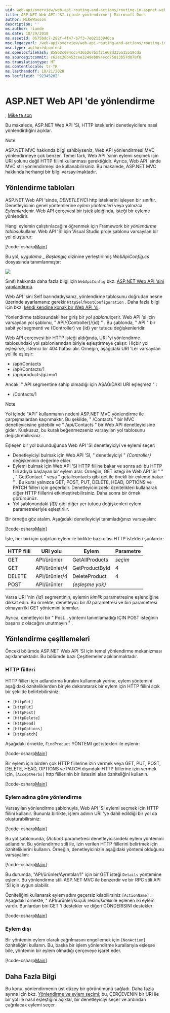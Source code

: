 ```yaml
---
uid: web-api/overview/web-api-routing-and-actions/routing-in-aspnet-web-api
title: ASP.NET Web API 'SI içinde yönlendirme | Microsoft Docs
author: MikeWasson
description: ''
ms.author: riande
ms.date: 10/29/2018
ms.assetid: 0675bdc7-282f-4f47-b7f3-7e02133940ca
msc.legacyurl: /web-api/overview/web-api-routing-and-actions/routing-in-aspnet-web-api
msc.type: authoredcontent
ms.openlocfilehash: 85862c094cc54365267b1f21e68d235a15519cda
ms.sourcegitcommit: c62ec20b453cee3249eb894ecd75013b57d078f0
ms.translationtype: MT
ms.contentlocale: tr-TR
ms.lasthandoff: 10/21/2020
ms.locfileid: "92345202"
---
```

# <a name="routing-in-aspnet-web-api"></a>ASP.NET Web API 'de yönlendirme

, [Mike te son](https://github.com/MikeWasson)

Bu makalede, ASP.NET Web API 'SI, HTTP isteklerini denetleyicilere nasıl yönlendirdiğini açıklar.

> [!NOTE]
> ASP.NET MVC hakkında bilgi sahibiyseniz, Web API yönlendirmesi MVC yönlendirmeye çok benzer. Temel fark, Web API 'sinin eylemi seçmek için URI yolunu değil HTTP fiilini kullanması gerektiğidir. Ayrıca, Web API 'sinde MVC stili yönlendirmeyi de kullanabilirsiniz. Bu makalede, ASP.NET MVC hakkında herhangi bir bilgi varsayılmaktadır.

## <a name="routing-tables"></a>Yönlendirme tabloları

ASP.NET Web API 'sinde, *DENETLEYICI* http isteklerini işleyen bir sınıftır. Denetleyicinin genel yöntemlerine *eylem yöntemleri* veya yalnızca *Eylemler*denir. Web API çerçevesi bir istek aldığında, isteği bir eyleme yönlendirir.

Hangi eylemin çalıştırılacağını öğrenmek için Framework bir *yönlendirme tablosu*kullanır. Web API 'SI için Visual Studio proje şablonu varsayılan bir yol oluşturur:

[!code-csharp[Main](routing-in-aspnet-web-api/samples/sample1.cs)]

Bu yol, *uygulama \_ Başlangıç* dizinine yerleştirilmiş *WebApiConfig.cs* dosyasında tanımlanmıştır:

![](routing-in-aspnet-web-api/_static/image1.png)

Sınıfı hakkında daha fazla bilgi için `WebApiConfig` bkz. [ASP.NET Web API 'sini yapılandırma](../advanced/configuring-aspnet-web-api.md).

Web API 'sini Self barındırdıysanız, yönlendirme tablosunu doğrudan nesne üzerinde ayarlamanız gerekir `HttpSelfHostConfiguration` . Daha fazla bilgi için bkz. [kendi kendine konak bir Web API 'si](../older-versions/self-host-a-web-api.md).

Yönlendirme tablosundaki her giriş bir *yol şablonu*içerir. Web API 'si için varsayılan yol şablonu, &quot; API/{Controller}/{id} &quot; . Bu şablonda, &quot; API &quot; bir sabit yol segmenti ve {Controller} ve {id} yer tutucu değişkenleridir.

Web API çerçevesi bir HTTP isteği aldığında, URI 'yi yönlendirme tablosundaki yol şablonlarından biriyle eşleştirmeye çalışır. Hiçbir yol eşleşirse, istemci bir 404 hatası alır. Örneğin, aşağıdaki URI 'Ler varsayılan yol ile eşleşir:

- /api/Contacts
- /api/Contacts/1
- /api/products/gizmo1

Ancak, &quot; API segmentine sahip olmadığı için AŞAĞıDAKI URI eşleşmez &quot; :

- /Contacts/1

> [!NOTE]
> Yol içinde "API" kullanmanın nedeni ASP.NET MVC yönlendirme ile çarpışmalardan kaçınmaktır. Bu şekilde, &quot; /Contacts &quot; bir MVC denetleyicisine gidebilir ve &quot; /api/Contacts &quot; bir Web API denetleyicisine gider. Kuşkusuz, bu kuralı beğenmezseniz varsayılan yol tablosunu değiştirebilirsiniz.

Eşleşen bir yol bulunduğunda Web API 'SI denetleyiciyi ve eylemi seçer:

- Denetleyiciyi bulmak için Web API 'SI, &quot; denetleyiciyi &quot; *{Controller}* değişkeninin değerine ekler.
- Eylemi bulmak için Web API 'SI HTTP fiiline bakar ve sonra adı bu HTTP fiili adıyla başlayan bir eylem arar. Örneğin, GET isteği ile Web API 'SI &quot; &quot; , &quot; GetContact &quot; veya &quot; getallcontacts gibi get ile önekli bir eyleme bakar &quot; . Bu kural yalnızca GET, POST, PUT, DELETE, HEAD, OPTIONS ve PATCH fiilleri için geçerlidir. Denetleyicinizdeki öznitelikleri kullanarak diğer HTTP fiillerini etkinleştirebilirsiniz. Daha sonra bir örnek görürsünüz.
- Yol şablonundaki *{ID}* gibi diğer yer tutucu değişkenleri eylem parametreleriyle eşleştirilir.

Bir örneğe göz atalım. Aşağıdaki denetleyiciyi tanımladığınızı varsayalım:

[!code-csharp[Main](routing-in-aspnet-web-api/samples/sample2.cs)]

İşte, her biri için çağrılan eylem ile birlikte bazı olası HTTP istekleri şunlardır:

| HTTP fiili | URI yolu | Eylem | Parametre |
| --- | --- | --- | --- |
| GET | API/ürünler | GetAllProducts | *seçim* |
| GET | API/ürünler/4 | GetProductById | 4 |
| DELETE | API/ürünler/4 | DeleteProduct | 4 |
| POST | API/ürünler | *(eşleşme yok)* |  |

Varsa URI 'nin *{id}* segmentinin, eylemin *kimlik* parametresine eşlendiğine dikkat edin. Bu örnekte, denetleyici bir *ID* parametresi ve biri parametresi olmayan iki GET yöntemini tanımlar.

Ayrıca, denetleyici bir &quot; Post... yöntemi tanımlamadığı IÇIN POST isteğinin başarısız olacağını unutmayın &quot; .

## <a name="routing-variations"></a>Yönlendirme çeşitlemeleri

Önceki bölümde ASP.NET Web API 'SI için temel yönlendirme mekanizması açıklanmaktadır. Bu bölümde bazı Çeşitlemeler açıklanmaktadır.

### <a name="http-verbs"></a>HTTP fiilleri

HTTP fiilleri için adlandırma kuralını kullanmak yerine, eylem yöntemini aşağıdaki özniteliklerden biriyle dekoratarak bir eylem için HTTP fiilini açık bir şekilde belirtebilirsiniz:

- `[HttpGet]`
- `[HttpPut]`
- `[HttpPost]`
- `[HttpDelete]`
- `[HttpHead]`
- `[HttpOptions]`
- `[HttpPatch]`

Aşağıdaki örnekte, `FindProduct` YÖNTEMI get istekleri ile eşlenir:

[!code-csharp[Main](routing-in-aspnet-web-api/samples/sample3.cs)]

Bir eylem için birden çok HTTP fiillerine izin vermek veya GET, PUT, POST, DELETE, HEAD, OPTIONS ve PATCH dışındaki HTTP fiillerine izin vermek için, `[AcceptVerbs]` http fiillerinin bir listesini alan özniteliğini kullanın.

[!code-csharp[Main](routing-in-aspnet-web-api/samples/sample4.cs)]

<a id="routing_by_action_name"></a>
### <a name="routing-by-action-name"></a>Eylem adına göre yönlendirme

Varsayılan yönlendirme şablonuyla, Web API 'SI eylemi seçmek için HTTP fiilini kullanır. Bununla birlikte, işlem adının URI 'ye dahil edildiği bir yol da oluşturabilirsiniz:

[!code-csharp[Main](routing-in-aspnet-web-api/samples/sample5.cs)]

Bu yol şablonunda, *{Action}* parametresi denetleyicisindeki eylem yöntemini adlandırır. Bu yönlendirme stili ile, izin verilen HTTP fiillerini belirtmek için özniteliklerini kullanın. Örneğin, denetleyicinizin aşağıdaki yöntemi olduğunu varsayalım:

[!code-csharp[Main](routing-in-aspnet-web-api/samples/sample6.cs)]

Bu durumda, "API/ürünler/Ayrıntılar/1" için bir GET isteği `Details` yöntemine eşlenir. Bu yönlendirme stili ASP.NET MVC ile benzerdir ve bir RPC stili API 'SI için uygun olabilir.

Özniteliğini kullanarak eylem adını geçersiz kılabilirsiniz `[ActionName]` . Aşağıdaki örnekte, &quot; API/ürünler/küçük resim/*kimlik*ile eşlenen iki eylem vardır. Bunlardan biri GET 'i destekler ve diğeri GÖNDERISINI destekler:

[!code-csharp[Main](routing-in-aspnet-web-api/samples/sample7.cs)]

### <a name="non-actions"></a>Eylem dışı

Bir yöntemin eylem olarak çağrılmasını engellemek için `[NonAction]` özniteliğini kullanın. Bu, başka bir işlem yönlendirme kurallarıyla eşleşse bile, yöntemin bir eylem olmadığı çerçeveye işaret eder.

[!code-csharp[Main](routing-in-aspnet-web-api/samples/sample8.cs)]

## <a name="further-reading"></a>Daha Fazla Bilgi

Bu konu, yönlendirmenin üst düzey bir görünümünü sağladı. Daha fazla ayrıntı için bkz. [Yönlendirme ve eylem seçimi](routing-and-action-selection.md); bu, ÇERÇEVENIN bir URI ile bir yol ile nasıl eşleştiğini açıklar, bir denetleyiciyi seçer ve ardından çağrılacak eylemi seçer.
